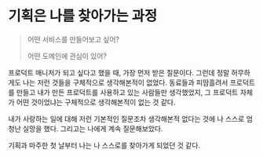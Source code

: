 # 기획은 나를 찾아가는 과정

> 어떤 서비스를 만들어보고 싶어?&#x20;
>
> 어떤 도메인에 관심이 있어?&#x20;

프로덕트 매니저가 되고 싶다고 했을 때, 가장 먼저 받은 질문이다. 그런데 정말 허무하게도 나는 저런 것들을 구체적으로 생각해본적이 없었다. 동료들과 피땀흘려서 프로덕트를 만들고 내가 만든 프로덕트를 사용하고 있는 사람들만 생각했었지, 그 프로덕트 자체가 어떤 것이었냐는 구체적으로 생각해본적이 없는 것 같다.&#x20;

내가 사랑하는 일에 대해 저런 기본적인 질문조차 생각해본적 없다는 것에 나 스스로 엄청난 실망을 했다. 그리고는 나에게 계속 질문해보았다.&#x20;

기획과 마주한 첫 날부터 나는 나 스스로를 찾아가게 되었던 것 같다.&#x20;

